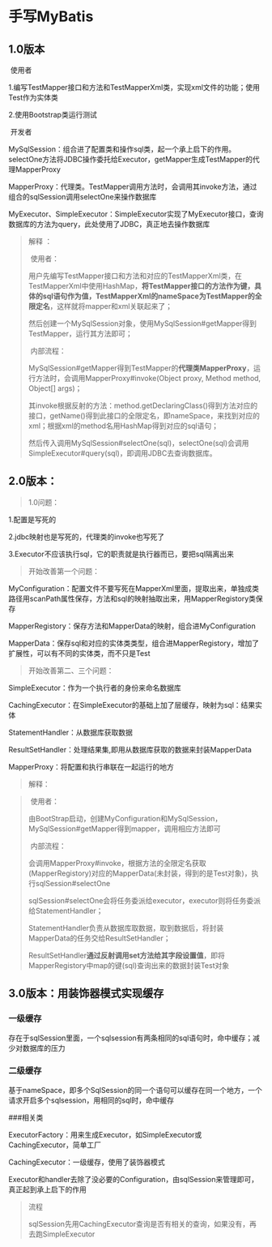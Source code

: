 # 手写MyBatis



## 1.0版本





​										使用者

1.编写TestMapper接口和方法和TestMapperXml类，实现xml文件的功能；使用Test作为实体类

2.使用Bootstrap类运行测试





​										开发者

MySqlSession：组合进了配置类和操作sql类，起一个承上启下的作用。selectOne方法将JDBC操作委托给Executor，getMapper生成TestMapper的代理MapperProxy

MapperProxy：代理类。TestMapper调用方法时，会调用其invoke方法，通过组合的sqlSession调用selectOne来操作数据库

MyExecutor、SimpleExecutor：SimpleExecutor实现了MyExecutor接口，查询数据库的方法为query，此处使用了JDBC，真正地去操作数据库

> 解释 ：
>
> ​	                                                     使用者：
>
> 用户先编写TestMapper接口和方法和对应的TestMapperXml类，在TestMapperXml中使用HashMap，**将TestMapper接口的方法作为键，具体的sql语句作为值，TestMapperXml的nameSpace为TestMapper的全限定名**，这样就将mapper和xml关联起来了；
>
> 然后创建一个MySqlSession对象，使用MySqlSession#getMapper得到TestMapper，运行其方法即可；
>
> ​	                                                     内部流程：
>
> MySqlSession#getMapper得到TestMapper的**代理类MapperProxy**，运行方法时，会调用MapperProxy#invoke(Object proxy, Method method, Object[] args)；
>
> 其invoke根据反射的方法：method.getDeclaringClass()得到方法对应的接口，getName()得到此接口的全限定名，即nameSpace，来找到对应的xml；根据xml的method名用HashMap得到对应的sql语句；
>
> 然后传入调用MySqlSession#selectOne(sql)，selectOne(sql)会调用SimpleExecutor#query(sql)，即调用JDBC去查询数据库。





## 2.0版本：

> 1.0问题：

1.配置是写死的

2.jdbc映射也是写死的，代理类的invoke也写死了

3.Executor不应该执行sql，它的职责就是执行器而已，要把sql隔离出来

> 开始改善第一个问题：

MyConfiguration：配置文件不要写死在MapperXml里面，提取出来，单独成类
路径用scanPath属性保存，方法和sql的映射抽取出来，用MapperRegistory类保存

MapperRegistory：保存方法和MapperData的映射，组合进MyConfiguration

MapperData：保存sql和对应的实体类类型，组合进MapperRegistory，增加了扩展性，可以有不同的实体类，而不只是Test

> 开始改善第二、三个问题：

SimpleExecutor：作为一个执行者的身份来命名数据库

CachingExecutor：在SimpleExecutor的基础上加了层缓存，映射为sql：结果实体

StatementHandler：从数据库获取数据

ResultSetHandler：处理结果集,即用从数据库获取的数据来封装MapperData

MapperProxy：将配置和执行串联在一起运行的地方

> 解释：

> ​										使用者：
>
> 由BootStrap启动，创建MyConfiguration和MySqlSession，MySqlSession#getMapper得到mapper，调用相应方法即可
>
> ​										内部流程：
>
> 会调用MapperProxy#invoke，根据方法的全限定名获取(MapperRegistory)对应的MapperData(未封装，得到的是Test对象)，执行sqlSession#selectOne
>
> sqlSession#selectOne会将任务委派给executor，executor则将任务委派给StatementHandler；
>
> StatementHandler负责从数据库取数据，取到数据后，将封装MapperData的任务交给ResultSetHandler；
>
> ResultSetHandler**通过反射调用set方法给其字段设置值**，即将MapperRegistory中map的键(sql)查询出来的数据封装Test对象



## 3.0版本：用装饰器模式实现缓存

### 一级缓存

存在于sqlSession里面，一个sqlsession有两条相同的sql语句时，命中缓存；减少对数据库的压力

### 二级缓存

基于nameSpace，即多个SqlSession的同一个语句可以缓存在同一个地方，一个请求开启多个sqlsession，用相同的sql时，命中缓存

###相关类

ExecutorFactory：用来生成Executor，如SimpleExecutor或CachingExecutor，简单工厂

CachingExecutor：一级缓存，使用了装饰器模式

Executor和handler去除了没必要的Configuration，由sqlSession来管理即可，真正起到承上启下的作用

> 流程
>
> sqlSession先用CachingExecutor查询是否有相关的查询，如果没有，再去跑SimpleExecutor
